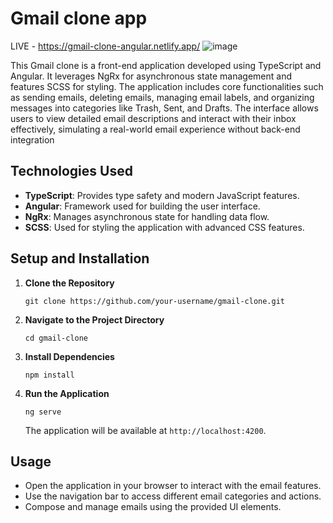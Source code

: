 # Gmail clone app
LIVE - https://gmail-clone-angular.netlify.app/
![image](https://github.com/user-attachments/assets/32f3c2a1-908a-423c-aba2-3454b37de05c)


This Gmail clone is a front-end application developed using TypeScript and Angular. It leverages NgRx for asynchronous state management and features SCSS for styling. The application includes core functionalities such as sending emails, deleting emails, managing email labels, and organizing messages into categories like Trash, Sent, and Drafts. The interface allows users to view detailed email descriptions and interact with their inbox effectively, simulating a real-world email experience without back-end integration

## Technologies Used

- **TypeScript**: Provides type safety and modern JavaScript features.
- **Angular**: Framework used for building the user interface.
- **NgRx**: Manages asynchronous state for handling data flow.
- **SCSS**: Used for styling the application with advanced CSS features.

## Setup and Installation

1. **Clone the Repository**

    ```
    git clone https://github.com/your-username/gmail-clone.git
    ```

2. **Navigate to the Project Directory**

    ```
    cd gmail-clone
    ```

3. **Install Dependencies**

    ```
    npm install
    ```

4. **Run the Application**

    ```
    ng serve
    ```

    The application will be available at `http://localhost:4200`.

## Usage

- Open the application in your browser to interact with the email features.
- Use the navigation bar to access different email categories and actions.
- Compose and manage emails using the provided UI elements.
